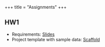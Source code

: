 +++
title = "Assignments"
+++

## HW1

- Requirements: [Slides](../assets/HW1.pdf)
- Project template with sample data: [Scaffold](https://github.com/lukeluocn/multicoresysu2020/tree/master/content/assets/scaffold)